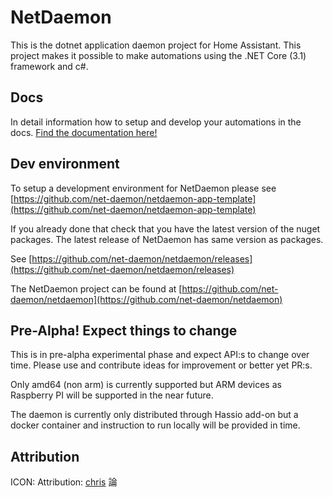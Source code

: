 # NetDaemon

This is the dotnet application daemon project for Home Assistant. This project makes it possible to make automations using the .NET Core (3.1) framework and c#.

## Docs

In detail information how to setup and develop your automations in the docs.
[Find the documentation here!](https://netdaemon.xyz)

## Dev environment

To setup a development environment for NetDaemon please see [https://github.com/net-daemon/netdaemon-app-template](https://github.com/net-daemon/netdaemon-app-template)

If you already done that check that you have the latest version of the nuget packages. The latest release of NetDaemon has same version as packages.

See [https://github.com/net-daemon/netdaemon/releases](https://github.com/net-daemon/netdaemon/releases)

The NetDaemon project can be found at [https://github.com/net-daemon/netdaemon](https://github.com/net-daemon/netdaemon)

## Pre-Alpha! Expect things to change

This is in pre-alpha experimental phase and expect API:s to change over time. Please use and contribute ideas for improvement or better yet PR:s.

Only amd64 (non arm) is currently supported but ARM devices as Raspberry PI will be supported in the near future.

The daemon is currently only distributed through Hassio add-on but a docker container and instruction to run locally will be provided in time.

## Attribution

ICON: Attribution: [chris]([chris](https://commons.wikimedia.org/wiki/User:Chrkl)) 論